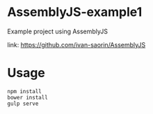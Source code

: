 AssemblyJS-example1
===================

Example project using AssemblyJS

link: https://github.com/ivan-saorin/AssemblyJS

Usage
===============

```
npm install
bower install
gulp serve
```
